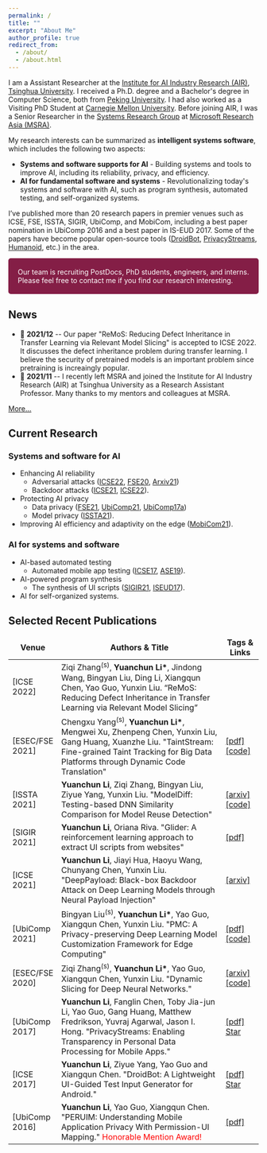 ```yaml
---
permalink: /
title: ""
excerpt: "About Me"
author_profile: true
redirect_from: 
  - /about/
  - /about.html
---
```


I am a Assistant Researcher at the [Institute for AI Industry Research (AIR)](http://air.tsinghua.edu.cn/), [Tsinghua University](https://www.tsinghua.edu.cn/en/index.htm). I received a Ph.D. degree and a Bachelor's degree in Computer Science, both from [Peking University](https://cs.pku.edu.cn/English/Home.htm). I had also worked as a Visiting PhD Student at [Carnegie Mellon University](https://hcii.cmu.edu/). Before joining AIR, I was a Senior Researcher in the [Systems Research Group](https://www.microsoft.com/en-us/research/group/systems-and-networking-research-group-asia/) at [Microsoft Research Asia (MSRA)](https://www.msra.cn/).

My research interests can be summarized as **intelligent systems software**, which includes the following two aspects:
- **Systems and software supports for AI** - Building systems and tools to improve AI, including its reliability, privacy, and efficiency.
- **AI for fundamental software and systems** - Revolutionalizing today's systems and software with AI, such as program synthesis, automated testing, and self-organized systems.

I’ve published more than 20 research papers in premier venues such as ICSE, FSE, ISSTA, SIGIR, UbiComp, and MobiCom, including a best paper nomination in UbiComp 2016 and a best paper in IS-EUD 2017. Some of the papers have become popular open-source tools ([DroidBot](https://github.com/honeynet/droidbot/), [PrivacyStreams](https://github.com/PrivacyStreams/), [Humanoid](https://github.com/yzygitzh/Humanoid), etc.) in the area.

<p style="border-radius: 5px; border:5px; border-style:solid; border-color:#841E46; padding: 1em; background-color: #841E46; color: #FFFFFF">Our team is recruiting PostDocs, PhD students, engineers, and interns. Please feel free to contact me if you find our research interesting.</p>

## News

- 📢 **2021/12** -- Our paper "ReMoS: Reducing Defect Inheritance in Transfer Learning via Relevant Model Slicing" is accepted to ICSE 2022. It discusses the defect inheritance problem during transfer learning. I believe the security of pretrained models is an important problem since pretraining is increaingly popular.
- 📢 **2021/11** -- I recently left MSRA and joined the Institute for AI Industry Research (AIR) at Tsinghua University as a Research Assistant Professor. Many thanks to my mentors and colleagues at MSRA.

[More...](/news/)
    
## Current Research

<style>
table { border: none; }
table th { border: none; }
table td { border: none; }
table th:first-of-type {
    width: 15%;
}
table th:nth-of-type(2) {
    width: 70%;
}
table th:nth-of-type(3) {
    width: 15%;
}
</style>

<!-- CCF-A badge [![CCF-A](https://img.shields.io/badge/CCF-A-brightgreen.svg)](#) -->

### Systems and software for AI

- Enhancing AI reliability
  - Adversarial attacks ([ICSE22](/publications/#ICSE22), [FSE20](/publications/#FSE20), [Arxiv21](/publications/#Arxiv21))
  - Backdoor attacks ([ICSE21](/publications/#ICSE21), [ICSE22](/publications/#ICSE22)).
- Protecting AI privacy
  - Data privacy ([FSE21](/publications/#FSE21), [UbiComp21](/publications/#UbiComp21), [UbiComp17a](/publications/#UbiComp17a))
  - Model privacy ([ISSTA21](/publications/#ISSTA21)).
- Improving AI efficiency and adaptivity on the edge ([MobiCom21](/publications/#MobiCom21)).

### AI for systems and software

- AI-based automated testing 
  - Automated mobile app testing ([ICSE17](/publications/#ICSE17), [ASE19](/publications/#ASE19)).
- AI-powered program synthesis
  - The synthesis of UI scripts ([SIGIR21](/publications/#SIGIR21), [ISEUD17](/publications/#ISEUD17)).
- AI for self-organized systems.


## Selected Recent Publications

| Venue | Authors & Title | Tags & Links |
|----|----|----|
| [ICSE 2022] | Ziqi Zhang<sup>(s)</sup>, **Yuanchun Li\***, Jindong Wang, Bingyan Liu, Ding Li, Xiangqun Chen, Yao Guo, Yunxin Liu. “ReMoS: Reducing Defect Inheritance in Transfer Learning via Relevant Model Slicing” | |
| [ESEC/FSE 2021] | Chengxu Yang<sup>(s)</sup>, **Yuanchun Li\***, Mengwei Xu, Zhenpeng Chen, Yunxin Liu, Gang Huang, Xuanzhe Liu. "TaintStream: Fine-grained Taint Tracking for Big Data Platforms through Dynamic Code Translation" | [[pdf]]({{site.baseurl}}/static/files/FSE2021_TaintStream.pdf) [[code]](https://github.com/privacystreams/TaintStream) |
| [ISSTA 2021] | **Yuanchun Li**, Ziqi Zhang, Bingyan Liu, Ziyue Yang, Yunxin Liu. "ModelDiff: Testing-based DNN Similarity Comparison for Model Reuse Detection" | [[arxiv]](https://arxiv.org/pdf/2106.08890.pdf) [[code]](https://github.com/ylimit/ModelDiff) |
| [SIGIR 2021] | **Yuanchun Li**, Oriana Riva. "Glider: A reinforcement learning approach to extract UI scripts from websites" | [[pdf]]({{site.baseurl}}/static/files/SIGIR2021_Glider.pdf) |
| [ICSE 2021] | **Yuanchun Li**, Jiayi Hua, Haoyu Wang, Chunyang Chen, Yunxin Liu. "DeepPayload: Black-box Backdoor Attack on Deep Learning Models through Neural Payload Injection" | [[arxiv]](https://arxiv.org/pdf/2101.06896.pdf) |
| [UbiComp 2021]  | Bingyan Liu<sup>(s)</sup>, **Yuanchun Li\***, Yao Guo, Xiangqun Chen, Yunxin Liu. "PMC: A Privacy-preserving Deep Learning Model Customization Framework for Edge Computing" | [[pdf]]({{site.baseurl}}/static/files/UbiComp2021_PMC.pdf) [[code]](https://github.com/ziqi-zhang/NNSlicer) |
| [ESEC/FSE 2020] | Ziqi Zhang<sup>(s)</sup>, **Yuanchun Li\***, Yao Guo, Xiangqun Chen, Yunxin Liu. "Dynamic Slicing for Deep Neural Networks." | [[arxiv]](https://arxiv.org/pdf/2009.13747.pdf) [[code]](https://github.com/ziqi-zhang/NNSlicer) |
| [UbiComp 2017] | **Yuanchun Li**, Fanglin Chen, Toby Jia-jun Li, Yao Guo, Gang Huang, Matthew Fredrikson, Yuvraj Agarwal, Jason I. Hong. "PrivacyStreams: Enabling Transparency in Personal Data Processing for Mobile Apps." | [[pdf]]({{site.baseurl}}/static/files/UbiComp2017_PrivacyStreams.pdf) <a class="github-button" href="https://github.com/PrivacyStreams/PrivacyStreams" data-show-count="true" aria-label="Star PrivacyStreams/PrivacyStreams on GitHub">Star</a> |
| [ICSE 2017] | **Yuanchun Li**, Ziyue Yang, Yao Guo and Xiangqun Chen. "DroidBot: A Lightweight UI-Guided Test Input Generator for Android." | [[pdf]]({{site.baseurl}}/static/files/ICSE2017_DroidBot.pdf) <a class="github-button" href="https://github.com/honeynet/droidbot" data-show-count="true" aria-label="Star honeynet/droidbot on GitHub">Star</a> |
| [UbiComp 2016] | **Yuanchun Li**, Yao Guo, Xiangqun Chen. "PERUIM: Understanding Mobile Application Privacy With Permission-UI Mapping." <span style="color:red">Honorable Mention Award!</span> | [[pdf]]({{site.baseurl}}/static/files/UbiComp2016_PERUIM.pdf) |


<script async defer src="https://buttons.github.io/buttons.js"></script>
